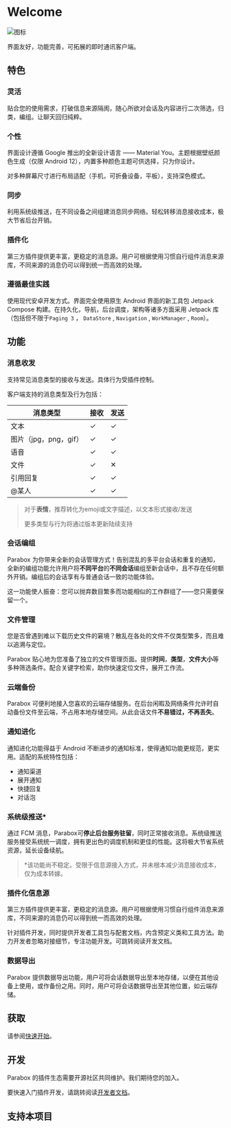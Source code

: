 # Welcome
![图标]()

界面友好，功能完善，可拓展的即时通讯客户端。

## 特色

### 灵活
贴合您的使用需求，打破信息来源隔阂，随心所欲对会话及内容进行二次筛选，归类，编组。让聊天回归纯粹。
### 个性
界面设计遵循 Google 推出的全新设计语言 —— Material You。主题根据壁纸颜色生成（仅限 Android 12），内置多种颜色主题可供选择，只为你设计。

对多种屏幕尺寸进行布局适配（手机，可折叠设备，平板），支持深色模式。
### 同步
利用系统级推送，在不同设备之间组建消息同步网络。轻松转移消息接收成本，极大节省后台开销。
### 插件化
第三方插件提供更丰富，更稳定的消息源。用户可根据使用习惯自行组件消息来源库，不同来源的消息仍可以得到统一而高效的处理。
### 遵循最佳实践
使用现代安卓开发方式。界面完全使用原生 Android 界面的新工具包 Jetpack Compose 构建。在持久化，导航，后台调度，架构等诸多方面采用 Jetpack 库（包括但不限于`Paging 3` ， `DataStore` , `Navigation` , `WorkManager` , `Room`）。

## 功能

### 消息收发
支持常见消息类型的接收与发送。具体行为受插件控制。

客户端支持的消息类型及行为包括：

|消息类型|接收|发送|
|-|-|-|
|文本|✓|✓|
|图片（jpg，png，gif）|✓|✓|
|语音|✓|✓|
|文件|✓|✕|
|引用回复|✓|✓|
|@某人|✓|✓|

>对于**表情**，推荐转化为emoji或文字描述，以文本形式接收/发送
>
>更多类型与行为将通过版本更新陆续支持

### 会话编组
Parabox 为你带来全新的会话管理方式！告别混乱的多平台会话和重复的通知，全新的编组功能允许用户将**不同平台**的**不同会话**编组至新会话中，且不存在任何额外开销。编组后的会话享有与普通会话一致的功能体验。

这一功能使人振奋：您可以抛弃数目繁多而功能相似的工作群组了——您只需要保留一个。

### 文件管理
您是否曾遇到难以下载历史文件的窘境？散乱在各处的文件不仅类型繁多，而且难以追溯与定位。

Parabox 贴心地为您准备了独立的文件管理页面。提供**时间**，**类型**，**文件大小**等多种筛选条件。配合关键字检索，助你快速定位文件，展开工作流。

### 云端备份

Parabox 可便利地接入您喜欢的云端存储服务。在后台闲暇及网络条件允许时自动备份文件至云端，不占用本地存储空间。从此会话文件**不易错过，不再丢失**。

### 通知进化

通知进化功能得益于 Android 不断进步的通知标准，使得通知功能更规范，更实用。适配的系统特性包括：

- 通知渠道
- 展开通知
- 快捷回复
- 对话泡

### 系统级推送*
通过 FCM 消息，Parabox可**停止后台服务驻留**，同时正常接收消息。系统级推送服务接受系统统一调度，拥有更出色的调度机制和更佳的性能。这将极大节省系统资源，延长设备续航。

> *该功能尚不稳定。受限于信息源接入方式，并未根本减少消息接收成本，仅为成本转嫁。

### 插件化信息源
第三方插件提供更丰富，更稳定的消息源。用户可根据使用习惯自行组件消息来源库，不同来源的消息仍可以得到统一而高效的处理。

针对插件开发，同时提供开发者工具包与配套文档，内含预定义类和工具方法。助力开发者忽略对接细节，专注功能开发。可跳转阅读开发文档。

### 数据导出
Parabox 提供数据导出功能，用户可将会话数据导出至本地存储，以便在其他设备上使用，或作备份之用。同时，用户可将会话数据导出至其他位置，如云端存储。


## 获取

请参阅[快速开始](/quick-start)。

## 开发

Parabox 的插件生态需要开源社区共同维护。我们期待您的加入。

要快速入门插件开发，请跳转阅读[开发者文档](/developer)。

## 支持本项目
